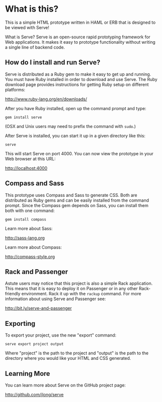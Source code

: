 What is this?
=============

This is a simple HTML prototype written in HAML or ERB that is designed to be
viewed with Serve!

What is Serve? Serve is an open-source rapid prototyping framework for Web
applications. It makes it easy to prototype functionality without writing a
single line of backend code.


How do I install and run Serve?
-------------------------------

Serve is distributed as a Ruby gem to make it easy to get up and running. You
must have Ruby installed in order to download and use Serve. The Ruby download
page provides instructions for getting Ruby setup on different platforms:

<http://www.ruby-lang.org/en/downloads/>

After you have Ruby installed, open up the command prompt and type:

    gem install serve

(OSX and Unix users may need to prefix the command with `sudo`.)

After Serve is installed, you can start it up in a given directory like this:

    serve

This will start Serve on port 4000. You can now view the prototype in your
Web browser at this URL:

<http://localhost:4000>


Compass and Sass
----------------

This prototype uses Compass and Sass to generate CSS. Both are distributed as
Ruby gems and can be easily installed from the command prompt. Since the
Compass gem depends on Sass, you can install them both with one command:

    gem install compass

Learn more about Sass:

<http://sass-lang.org>

Learn more about Compass:

<http://compass-style.org>


Rack and Passenger
------------------

Astute users may notice that this project is also a simple Rack application.
This means that it is easy to deploy it on Passenger or in any other
Rack-friendly environment. Rack it up with the `rackup` command. For more
information about using Serve and Passenger see:

<http://bit.ly/serve-and-passenger>


Exporting
---------

To export your project, use the new "export" command:

    serve export project output

Where "project" is the path to the project and "output" is the path to the
directory where you would like your HTML and CSS generated.


Learning More
-------------

You can learn more about Serve on the GitHub project page:

<http://github.com/jlong/serve>

